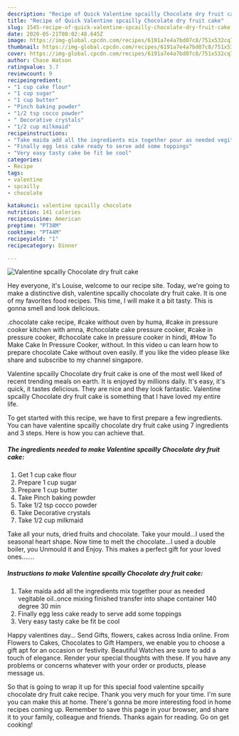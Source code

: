 ```yaml
---
description: "Recipe of Quick Valentine spcailly Chocolate dry fruit cake"
title: "Recipe of Quick Valentine spcailly Chocolate dry fruit cake"
slug: 1545-recipe-of-quick-valentine-spcailly-chocolate-dry-fruit-cake
date: 2020-05-21T08:02:48.645Z
image: https://img-global.cpcdn.com/recipes/6191a7e4a7bd07c8/751x532cq70/valentine-spcailly-chocolate-dry-fruit-cake-recipe-main-photo.jpg
thumbnail: https://img-global.cpcdn.com/recipes/6191a7e4a7bd07c8/751x532cq70/valentine-spcailly-chocolate-dry-fruit-cake-recipe-main-photo.jpg
cover: https://img-global.cpcdn.com/recipes/6191a7e4a7bd07c8/751x532cq70/valentine-spcailly-chocolate-dry-fruit-cake-recipe-main-photo.jpg
author: Chase Watson
ratingvalue: 3.7
reviewcount: 9
recipeingredient:
- "1 cup cake flour"
- "1 cup sugar"
- "1 cup butter"
- "Pinch baking powder"
- "1/2 tsp cocco powder"
- " Decorative crystals"
- "1/2 cup milkmaid"
recipeinstructions:
- "Take maida add all the ingredients mix together pour as needed vegitable oil..once mixing finished transfer into shape container 140 degree 30 min"
- "Finally egg less cake ready to serve add some toppings"
- "Very easy tasty cake be fit be cool"
categories:
- Recipe
tags:
- valentine
- spcailly
- chocolate

katakunci: valentine spcailly chocolate 
nutrition: 141 calories
recipecuisine: American
preptime: "PT38M"
cooktime: "PT44M"
recipeyield: "1"
recipecategory: Dinner

---
```



![Valentine spcailly Chocolate dry fruit cake](https://img-global.cpcdn.com/recipes/6191a7e4a7bd07c8/751x532cq70/valentine-spcailly-chocolate-dry-fruit-cake-recipe-main-photo.jpg)

Hey everyone, it's Louise, welcome to our recipe site. Today, we're going to make a distinctive dish, valentine spcailly chocolate dry fruit cake. It is one of my favorites food recipes. This time, I will make it a bit tasty. This is gonna smell and look delicious.

.chocolate cake recipe, #cake without oven by huma, #cake in pressure cooker kitchen with amna, #chocolate cake pressure cooker, #cake in pressure cooker, #chocolate cake in pressure cooker in hindi, #How To Make Cake In Pressure Cooker, without. In this video u can learn how to prepare chocolate Cake without oven easily. If you like the video please like share and subscribe to my channel singapore.

Valentine spcailly Chocolate dry fruit cake is one of the most well liked of recent trending meals on earth. It is enjoyed by millions daily. It's easy, it's quick, it tastes delicious. They are nice and they look fantastic. Valentine spcailly Chocolate dry fruit cake is something that I have loved my entire life.


To get started with this recipe, we have to first prepare a few ingredients. You can have valentine spcailly chocolate dry fruit cake using 7 ingredients and 3 steps. Here is how you can achieve that.

<!--inarticleads1-->

##### The ingredients needed to make Valentine spcailly Chocolate dry fruit cake:

1. Get 1 cup cake flour
1. Prepare 1 cup sugar
1. Prepare 1 cup butter
1. Take Pinch baking powder
1. Take 1/2 tsp cocco powder
1. Take  Decorative crystals
1. Take 1/2 cup milkmaid


Take all your nuts, dried fruits and chocolate. Take your mould…I used the seasonal heart shape. Now time to melt the chocolate…I used a double boiler, you Unmould it and Enjoy. This makes a perfect gift for your loved ones……. 

<!--inarticleads2-->

##### Instructions to make Valentine spcailly Chocolate dry fruit cake:

1. Take maida add all the ingredients mix together pour as needed vegitable oil..once mixing finished transfer into shape container 140 degree 30 min
1. Finally egg less cake ready to serve add some toppings
1. Very easy tasty cake be fit be cool


Happy valentines day… Send Gifts, flowers, cakes across India online. From Flowers to Cakes, Chocolates to Gift Hampers, we enable you to choose a gift apt for an occasion or festivity. Beautiful Watches are sure to add a touch of elegance. Render your special thoughts with these. If you have any problems or concerns whatever with your order or products, please message us. 

So that is going to wrap it up for this special food valentine spcailly chocolate dry fruit cake recipe. Thank you very much for your time. I'm sure you can make this at home. There's gonna be more interesting food in home recipes coming up. Remember to save this page in your browser, and share it to your family, colleague and friends. Thanks again for reading. Go on get cooking!
